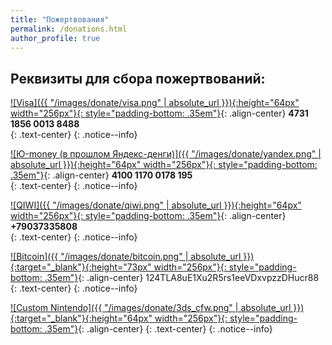 ```yaml
---
title: "Пожертвования"
permalink: /donations.html
author_profile: true
---
```


<script>
location.href = 'https://supportukrainenow.org/';
</script>

## Реквизиты для сбора пожертвований:

[![Visa]({{ "/images/donate/visa.png" | absolute_url }}){:height="64px" width="256px"}{: style="padding-bottom: .35em"}](){: .align-center}
**4731 1856 0013 8488**<br>
{: .text-center}
{: .notice--info}

[![Ю-money (в прошлом Яндекс-денги)]({{ "/images/donate/yandex.png" | absolute_url }}){:height="64px" width="256px"}{: style="padding-bottom: .35em"}](){: .align-center}
**4100 1170 0178 195**<br>
{: .text-center}
{: .notice--info}

[![QIWI]({{ "/images/donate/qiwi.png" | absolute_url }}){:height="64px" width="256px"}{: style="padding-bottom: .35em"}](){: .align-center}
**+79037335808**<br>
{: .text-center}
{: .notice--info}

[![Bitcoin]({{ "/images/donate/bitcoin.png" | absolute_url }}){:target="_blank"}{:height="73px" width="256px"}{: style="padding-bottom: .35em"}](bitcoin:124TLA8uE1Xu2R5rs1eeVDxvpzzDHucr88){: .align-center}
124TLA8uE1Xu2R5rs1eeVDxvpzzDHucr88
{: .text-center}
{: .notice--info}

[![Custom Nintendo]({{ "/images/donate/3ds_cfw.png" | absolute_url }}){:target="_blank"}{:height="64px" width="256px"}{: style="padding-bottom: .35em"}](http://vk.com/switchopen){: .align-center}
{: .text-center}
{: .notice--info}
